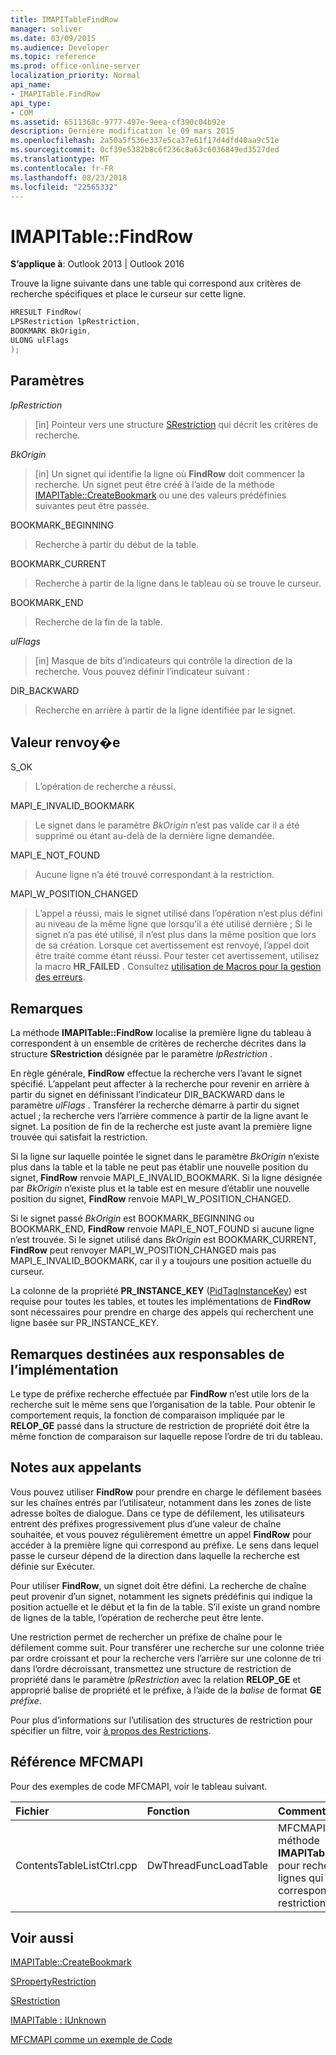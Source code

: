 ```yaml
---
title: IMAPITableFindRow
manager: soliver
ms.date: 03/09/2015
ms.audience: Developer
ms.topic: reference
ms.prod: office-online-server
localization_priority: Normal
api_name:
- IMAPITable.FindRow
api_type:
- COM
ms.assetid: 6511368c-9777-497e-9eea-cf390c04b92e
description: Dernière modification le 09 mars 2015
ms.openlocfilehash: 2a50a5f536e337e5ca37e61f17d4dfd40aa9c51e
ms.sourcegitcommit: 0cf39e5382b8c6f236c8a63c6036849ed3527ded
ms.translationtype: MT
ms.contentlocale: fr-FR
ms.lasthandoff: 08/23/2018
ms.locfileid: "22565332"
---
```

# <a name="imapitablefindrow"></a>IMAPITable::FindRow

  
  
**S’applique à**: Outlook 2013 | Outlook 2016 
  
Trouve la ligne suivante dans une table qui correspond aux critères de recherche spécifiques et place le curseur sur cette ligne.
  
```cpp
HRESULT FindRow(
LPSRestriction lpRestriction,
BOOKMARK BkOrigin,
ULONG ulFlags
);
```

## <a name="parameters"></a>Paramètres

 _lpRestriction_
  
> [in] Pointeur vers une structure [SRestriction](srestriction.md) qui décrit les critères de recherche. 
    
 _BkOrigin_
  
> [in] Un signet qui identifie la ligne où **FindRow** doit commencer la recherche. Un signet peut être créé à l’aide de la méthode [IMAPITable::CreateBookmark](imapitable-createbookmark.md) ou une des valeurs prédéfinies suivantes peut être passée. 
    
BOOKMARK_BEGINNING 
  
> Recherche à partir du début de la table. 
    
BOOKMARK_CURRENT 
  
> Recherche à partir de la ligne dans le tableau où se trouve le curseur. 
    
BOOKMARK_END 
  
> Recherche de la fin de la table. 
    
 _ulFlags_
  
> [in] Masque de bits d’indicateurs qui contrôle la direction de la recherche. Vous pouvez définir l’indicateur suivant :
    
DIR_BACKWARD 
  
> Recherche en arrière à partir de la ligne identifiée par le signet.
    
## <a name="return-value"></a>Valeur renvoy�e

S_OK 
  
> L’opération de recherche a réussi.
    
MAPI_E_INVALID_BOOKMARK 
  
> Le signet dans le paramètre _BkOrigin_ n’est pas valide car il a été supprimé ou étant au-delà de la dernière ligne demandée. 
    
MAPI_E_NOT_FOUND 
  
> Aucune ligne n’a été trouvé correspondant à la restriction.
    
MAPI_W_POSITION_CHANGED
  
> L’appel a réussi, mais le signet utilisé dans l’opération n’est plus défini au niveau de la même ligne que lorsqu’il a été utilisé dernière ; Si le signet n’a pas été utilisé, il n’est plus dans la même position que lors de sa création. Lorsque cet avertissement est renvoyé, l’appel doit être traité comme étant réussi. Pour tester cet avertissement, utilisez la macro **HR_FAILED** . Consultez [utilisation de Macros pour la gestion des erreurs](using-macros-for-error-handling.md).
    
## <a name="remarks"></a>Remarques

La méthode **IMAPITable::FindRow** localise la première ligne du tableau à correspondent à un ensemble de critères de recherche décrites dans la structure **SRestriction** désignée par le paramètre _lpRestriction_ . 
  
En règle générale, **FindRow** effectue la recherche vers l’avant le signet spécifié. L’appelant peut affecter à la recherche pour revenir en arrière à partir du signet en définissant l’indicateur DIR_BACKWARD dans le paramètre _ulFlags_ . Transférer la recherche démarre à partir du signet actuel ; la recherche vers l’arrière commence à partir de la ligne avant le signet. La position de fin de la recherche est juste avant la première ligne trouvée qui satisfait la restriction. 
  
Si la ligne sur laquelle pointée le signet dans le paramètre _BkOrigin_ n’existe plus dans la table et la table ne peut pas établir une nouvelle position du signet, **FindRow** renvoie MAPI_E_INVALID_BOOKMARK. Si la ligne désignée par _BkOrigin_ n’existe plus et la table est en mesure d’établir une nouvelle position du signet, **FindRow** renvoie MAPI_W_POSITION_CHANGED. 
  
Si le signet passé _BkOrigin_ est BOOKMARK_BEGINNING ou BOOKMARK_END, **FindRow** renvoie MAPI_E_NOT_FOUND si aucune ligne n’est trouvée. Si le signet utilisé dans _BkOrigin_ est BOOKMARK_CURRENT, **FindRow** peut renvoyer MAPI_W_POSITION_CHANGED mais pas MAPI_E_INVALID_BOOKMARK, car il y a toujours une position actuelle du curseur. 
  
La colonne de la propriété **PR_INSTANCE_KEY** ([PidTagInstanceKey](pidtaginstancekey-canonical-property.md)) est requise pour toutes les tables, et toutes les implémentations de **FindRow** sont nécessaires pour prendre en charge des appels qui recherchent une ligne basée sur PR_INSTANCE_KEY. 
  
## <a name="notes-to-implementers"></a>Remarques destinées aux responsables de l’implémentation

Le type de préfixe recherche effectuée par **FindRow** n’est utile lors de la recherche suit le même sens que l’organisation de la table. Pour obtenir le comportement requis, la fonction de comparaison impliquée par le **RELOP_GE** passé dans la structure de restriction de propriété doit être la même fonction de comparaison sur laquelle repose l’ordre de tri du tableau. 
  
## <a name="notes-to-callers"></a>Notes aux appelants

Vous pouvez utiliser **FindRow** pour prendre en charge le défilement basées sur les chaînes entrés par l’utilisateur, notamment dans les zones de liste adresse boîtes de dialogue. Dans ce type de défilement, les utilisateurs entrent des préfixes progressivement plus d’une valeur de chaîne souhaitée, et vous pouvez régulièrement émettre un appel **FindRow** pour accéder à la première ligne qui correspond au préfixe. Le sens dans lequel passe le curseur dépend de la direction dans laquelle la recherche est définie sur Exécuter. 
  
Pour utiliser **FindRow**, un signet doit être défini. La recherche de chaîne peut provenir d’un signet, notamment les signets prédéfinis qui indique la position actuelle et le début et la fin de la table. S’il existe un grand nombre de lignes de la table, l’opération de recherche peut être lente.
  
Une restriction permet de rechercher un préfixe de chaîne pour le défilement comme suit. Pour transférer une recherche sur une colonne triée par ordre croissant et pour la recherche vers l’arrière sur une colonne de tri dans l’ordre décroissant, transmettez une structure de restriction de propriété dans le paramètre _lpRestriction_ avec la relation **RELOP_GE** et approprié balise de propriété et le préfixe, à l’aide de la _balise_ de format **GE** _préfixe_. 
  
Pour plus d’informations sur l’utilisation des structures de restriction pour spécifier un filtre, voir [à propos des Restrictions](about-restrictions.md).
  
## <a name="mfcmapi-reference"></a>Référence MFCMAPI

Pour des exemples de code MFCMAPI, voir le tableau suivant.
  
|**Fichier**|**Fonction**|**Commentaire**|
|:-----|:-----|:-----|
|ContentsTableListCtrl.cpp  <br/> |DwThreadFuncLoadTable  <br/> |MFCMAPI utilise la méthode **IMAPITable::FindRow** pour rechercher les lignes qui correspondent à une restriction.  <br/> |
   
## <a name="see-also"></a>Voir aussi



[IMAPITable::CreateBookmark](imapitable-createbookmark.md)
  
[SPropertyRestriction](spropertyrestriction.md)
  
[SRestriction](srestriction.md)
  
[IMAPITable : IUnknown](imapitableiunknown.md)


[MFCMAPI comme un exemple de Code](mfcmapi-as-a-code-sample.md)

